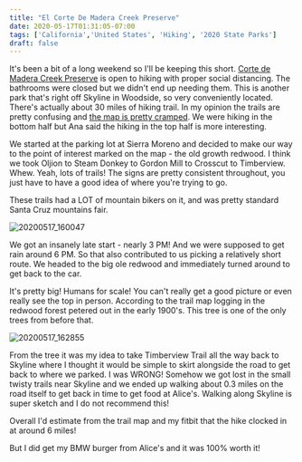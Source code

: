 ```yaml
---
title: "El Corte De Madera Creek Preserve"
date: 2020-05-17T01:31:05-07:00
tags: ['California','United States', 'Hiking', '2020 State Parks']
draft: false
---
```


It's been a bit of a long weekend so I'll be keeping this short. [Corte de Madera Creek Preserve](https://www.openspace.org/preserves/el-corte-de-madera-creek) is open to hiking with proper social distancing. The bathrooms were closed but we didn't end up needing them. This is another park that's right off Skyline in Woodside, so very conveniently located. There's actually about 30 miles of hiking trail. In my opinion the trails are pretty confusing and [the map is pretty cramped](https://www.openspace.org/sites/default/files/map_ECDM.pdf). We were hiking in the bottom half but Ana said the hiking in the top half is more interesting.

We started at the parking lot at Sierra Moreno and decided to make our way to the point of interest marked on the map - the old growth redwood. I think we took Oljion to Steam Donkey to Gordon Mill to Crosscut to Timberview. Whew. Yeah, lots of trails! The signs are pretty consistent throughout, you just have to have a good idea of where you're trying to go.

These trails had a LOT of mountain bikers on it, and was pretty standard Santa Cruz mountains fair.

![20200517_160047](/images/20200517_160047.jpg)

We got an insanely late start - nearly 3 PM! And we were supposed to get rain around 6 PM. So that also contributed to us picking a relatively short route. We headed to the big ole redwood and immediately turned around to get back to the car.

It's pretty big! Humans for scale! You can't really get a good picture or even really see the top in person. According to the trail map logging in the redwood forest petered out in the early 1900's. This tree is one of the only trees from before that.

![20200517_162855](/images/20200517_162855.jpg)

From the tree it was my idea to take Timberview Trail all the way back to Skyline where I thought it would be simple to skirt alongside the road to get back to where we parked. I was WRONG! Somehow we got lost in the small twisty trails near Skyline and we ended up walking about 0.3 miles on the road itself to get back in time to get food at Alice's. Walking along Skyline is super sketch and I do not recommend this!

Overall I'd estimate from the trail map and my fitbit that the hike clocked in at around 6 miles!

But I did get my BMW burger from Alice's and it was 100% worth it!